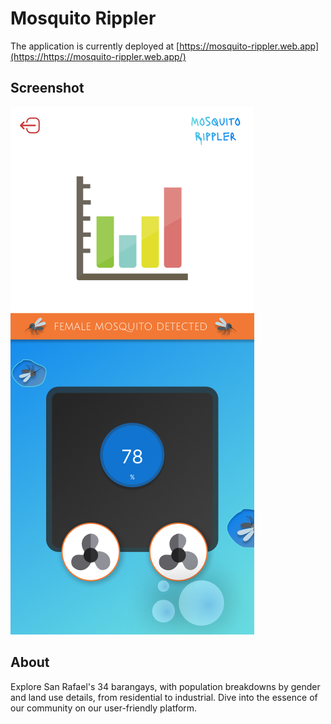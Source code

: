 # Mosquito Rippler
The application is currently deployed at [https://mosquito-rippler.web.app](https://https://mosquito-rippler.web.app/)

## Screenshot

![alt text](https://github.com/pyTimK/mosquito-rippler/blob/main/public/images/screenshot.png)

## About
Explore San Rafael's 34 barangays, with population breakdowns by gender and land use details, from residential to industrial. Dive into the essence of our community on our user-friendly platform.




